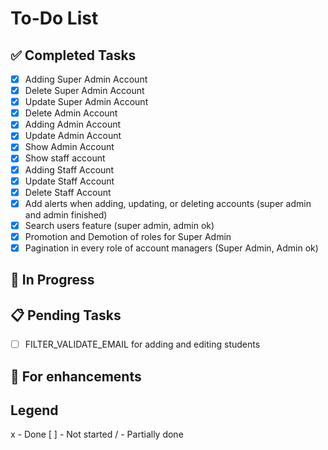 # To-Do List

## ✅ Completed Tasks
- [x] Adding Super Admin Account
- [x] Delete Super Admin Account
- [x] Update Super Admin Account
- [x] Delete Admin Account
- [x] Adding Admin Account
- [x] Update Admin Account
- [x] Show Admin Account
- [x] Show staff account
- [x] Adding Staff Account
- [x] Update Staff Account
- [x] Delete Staff Account
- [x] Add alerts when adding, updating, or deleting accounts (super admin and admin finished)
- [x] Search users feature (super admin, admin ok)
- [x] Promotion and Demotion of roles for Super Admin
- [x] Pagination in every role of account managers (Super Admin, Admin ok)

## 🚧 In Progress


## 📋 Pending Tasks
- [ ] FILTER_VALIDATE_EMAIL for adding and editing students

## 🔧 For enhancements


## Legend
x - Done
[ ] - Not started
/ - Partially done